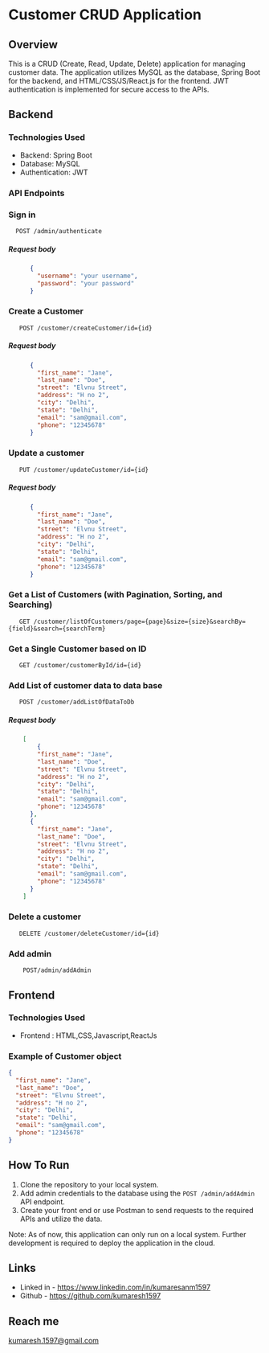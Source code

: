 # Customer CRUD Application

## Overview

This is a CRUD (Create, Read, Update, Delete) application for managing customer data. The application utilizes MySQL as the database, Spring Boot for the backend, and HTML/CSS/JS/React.js for the frontend. JWT authentication is implemented for secure access to the APIs.

## Backend

### Technologies Used
- Backend: Spring Boot
- Database: MySQL
- Authentication: JWT

### API Endpoints

### Sign in
```http
  POST /admin/authenticate
```
##### Request body
```json
      {
        "username": "your username",
        "password": "your password"
      }
  ```
### Create a Customer
```http
   POST /customer/createCustomer/id={id}
```
##### Request body
```json
      {
        "first_name": "Jane",
        "last_name": "Doe",
        "street": "Elvnu Street",
        "address": "H no 2",
        "city": "Delhi",
        "state": "Delhi",
        "email": "sam@gmail.com",
        "phone": "12345678"
      }
  ```
### Update a customer
```http
   PUT /customer/updateCustomer/id={id}
```
##### Request body
```json
      {
        "first_name": "Jane",
        "last_name": "Doe",
        "street": "Elvnu Street",
        "address": "H no 2",
        "city": "Delhi",
        "state": "Delhi",
        "email": "sam@gmail.com",
        "phone": "12345678"
      }
```
### Get a List of Customers (with Pagination, Sorting, and Searching)

```http
   GET /customer/listOfCustomers/page={page}&size={size}&searchBy={field}&search={searchTerm}
```

### Get a Single Customer based on ID

```http
   GET /customer/customerById/id={id}
```

### Add List of customer data to data base
```http
   POST /customer/addListOfDataToDb
```
##### Request body
```json
    [
        {
        "first_name": "Jane",
        "last_name": "Doe",
        "street": "Elvnu Street",
        "address": "H no 2",
        "city": "Delhi",
        "state": "Delhi",
        "email": "sam@gmail.com",
        "phone": "12345678"
      },
      {
        "first_name": "Jane",
        "last_name": "Doe",
        "street": "Elvnu Street",
        "address": "H no 2",
        "city": "Delhi",
        "state": "Delhi",
        "email": "sam@gmail.com",
        "phone": "12345678"
      }
    ]
  ```
### Delete a customer

```http
   DELETE /customer/deleteCustomer/id={id}
```

### Add admin

``` http
    POST/admin/addAdmin
```
## Frontend

### Technologies Used
- Frontend : HTML,CSS,Javascript,ReactJs

### Example of Customer object
```json
{
  "first_name": "Jane",
  "last_name": "Doe",
  "street": "Elvnu Street",
  "address": "H no 2",
  "city": "Delhi",
  "state": "Delhi",
  "email": "sam@gmail.com",
  "phone": "12345678"
}
```

## How To Run

1. Clone the repository to your local system.
2. Add admin credentials to the database using the `POST /admin/addAdmin` API endpoint.
3. Create your front end or use Postman to send requests to the required APIs and utilize the data.

Note: As of now, this application can only run on a local system. Further development is required to deploy the application in the cloud.

## Links

- Linked in - https://www.linkedin.com/in/kumaresanm1597
- Github - https://github.com/kumaresh1597

## Reach me

kumaresh.1597@gmail.com
